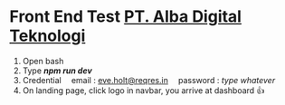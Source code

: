 # Front End Test [PT. Alba Digital Teknologi](https://www.figma.com/file/2Ce12UOY40gDYILk2PeCjN/Front-End-Test?type=design&node-id=0-1&t=NjAEOYCcbLIS2Lcg-0)

  1. Open bash
  2. Type ***npm run dev***
  3. Credential 
    &emsp;email : eve.holt@reqres.in
    &emsp;password : *type whatever* 
  4. On landing page, click logo in navbar, you arrive at dashboard 👍
